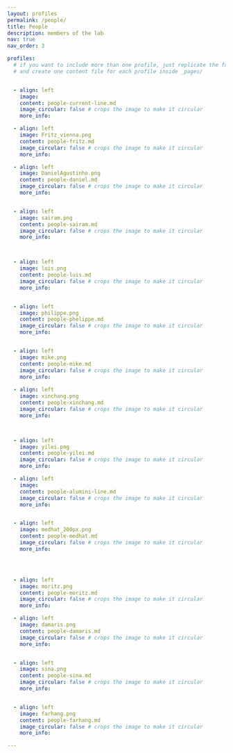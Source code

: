```yaml
---
layout: profiles
permalink: /people/
title: People
description: members of the lab
nav: true
nav_order: 3

profiles:
  # if you want to include more than one profile, just replicate the following block
  # and create one content file for each profile inside _pages/


  - align: left
    image: 
    content: people-current-line.md
    image_circular: false # crops the image to make it circular
    more_info: 

  - align: left
    image: Fritz_vienna.png
    content: people-fritz.md
    image_circular: false # crops the image to make it circular
    more_info: 

  - align: left
    image: DanielAgustinho.png
    content: people-daniel.md
    image_circular: false # crops the image to make it circular
    more_info: 


  - align: left
    image: sairam.png
    content: people-sairam.md
    image_circular: false # crops the image to make it circular
    more_info: 



  - align: left
    image: luis.png
    content: people-luis.md
    image_circular: false # crops the image to make it circular
    more_info: 


  - align: left
    image: philippe.png
    content: people-phelippe.md
    image_circular: false # crops the image to make it circular
    more_info: 


  - align: left
    image: mike.png
    content: people-mike.md
    image_circular: false # crops the image to make it circular
    more_info: 
  
  - align: left
    image: xinchang.png
    content: people-xinchang.md
    image_circular: false # crops the image to make it circular
    more_info: 



  - align: left
    image: yilei.png
    content: people-yilei.md
    image_circular: false # crops the image to make it circular
    more_info: 

  - align: left
    image: 
    content: people-alumini-line.md
    image_circular: false # crops the image to make it circular
    more_info: 


  - align: left
    image: medhat_200px.png
    content: people-medhat.md
    image_circular: false # crops the image to make it circular
    more_info: 




  - align: left
    image: moritz.png
    content: people-moritz.md
    image_circular: false # crops the image to make it circular
    more_info: 

  - align: left
    image: damaris.png
    content: people-damaris.md
    image_circular: false # crops the image to make it circular
    more_info: 


  - align: left
    image: sina.png
    content: people-sina.md
    image_circular: false # crops the image to make it circular
    more_info: 


  - align: left
    image: farhang.png
    content: people-farhang.md
    image_circular: false # crops the image to make it circular
    more_info: 

---
```

